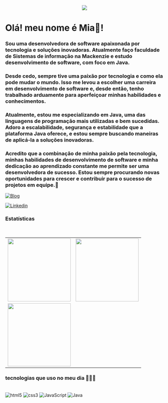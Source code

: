 <div align='center'> <img src="https://i.pinimg.com/564x/60/f0/cb/60f0cbe9c0b58e012c5171f509967619.jpg"/></div>



# Olá! meu nome é Mia👋!  
### Sou uma desenvolvedora de software apaixonada por tecnologia e soluções inovadoras. Atualmente faço faculdade de Sistemas de informação na Mackenzie e estudo desenvolvimento de software, com foco em Java.
### Desde cedo, sempre tive uma paixão por tecnologia e como ela pode mudar o mundo. Isso me levou a escolher uma carreira em desenvolvimento de software e, desde então, tenho trabalhado arduamente para aperfeiçoar minhas habilidades e conhecimentos.

### Atualmente, estou me especializando em Java, uma das linguagens de programação mais utilizadas e bem sucedidas. Adoro a escalabilidade, segurança e estabilidade que a plataforma Java oferece, e estou sempre buscando maneiras de aplicá-la a soluções inovadoras.

### Acredito que a combinação de minha paixão pela tecnologia, minhas habilidades de desenvolvimento de software e minha dedicação ao aprendizado constante me permite ser uma desenvolvedora de sucesso. Estou sempre procurando novas oportunidades para crescer e contribuir para o sucesso de projetos em equipe.🐇





[![Blog](https://img.shields.io/website-up-down-green-red/http/monip.org.svg)](https://teste.com.br)

[![Linkedin](https://img.shields.io/badge/LinkedIn-0077B5?style=for-the-badge&logo=linkedin&logoColor=white)](https://teste.com.br)


### Estatísticas

<br>

<table cellpadding="0">
  <tr style="padding: 0">
    <!-- GitHub Stats Card -->  
    <td valign="top"><img height="200" src="https://github-readme-stats.vercel.app/api?username=FindMia2&show_icons=true&include_all_commits=true&count_private=true&theme=onedark&hide_border=true&bg_color=0D1117"/></td>
    <!-- Github Top Languages -->
      <td valign="top"><img height="200" src="https://github-readme-stats.vercel.app/api/top-langs?username=FindMia2&show_icons=true&include_all_commits=true&count_private=true&theme=onedark&hide_border=true&bg_color=0D1117&layout=compact"/></td>
      <tr style="padding: 0">
    <!-- GitHub Stats Card -->  
    <td valign="top"><img height="200" src="https://github-readme-streak-stats.herokuapp.com/?user=FindMia2&theme=onedark&hide_border=true&stroke=0000&background=0D1117&ring=e05397&fire=e05397&currStreakLabel=e05397"/></td>
    <!-- Github Top Languages -->
    
</td>
  </tr>
</table>


### tecnologias que uso no meu dia 👩🏼‍💻

<div style="display: inline_block"> <br/>

<img align="center" alt="html5" src="https://img.shields.io/badge/HTML5-E34F26?style=for-the-badge&logo=html5&logoColor=white"/>
  
<img align="center" alt="css3" src="https://img.shields.io/badge/CSS3-1572B6?style=for-the-badge&logo=css3&logoColor=white"/>
  
<img align="center" alt="JavaScript" src="https://img.shields.io/badge/JavaScript-F7DF1E?style=for-the-badge&logo=javascript&logoColor=black"/>
  
<img align="center" alt="Java" src="https://img.shields.io/badge/Java-ED8B00?style=for-the-badge&logo=java&logoColor=white"/>

</div>

